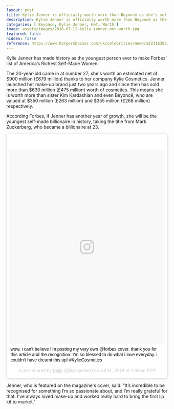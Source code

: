 ```yaml
---
layout: post
title: Kylie Jenner is officially worth more than Beyoncé as she's set to become the youngest ever billionaire
description: Kylie Jenner is officially worth more than Beyoncé as the youngest ever billionaire
categories: [ Beyonce, Kylie Jenner, Net, Worth ]
image: assets/images/2018-07-12-kylie-jenner-net-worth.jpg
featured: false
hidden: false
reference: https://www.harpersbazaar.com/uk/celebrities/news/a22116383/kylie-jenner-youngest-ever-billionaire/
---
```

Kylie Jenner has made history as the youngest person ever to make Forbes' list of America’s Richest Self-Made Women.

The 20-year-old came in at number 27; she's worth an estimated net of $900 million (£679 million) thanks to her company Kylie Cosmetics. Jenner launched her make-up brand just two years ago and since then has sold more than $630 million (£475 million) worth of cosmetics. This means she is worth more than sister Kim Kardashian and even Beyoncé, who are valued at $350 million (£263 million) and $355 million (£268 million) respectively.

According Forbes, if Jenner has another year of growth, she will be the youngest self-made billionaire in history, taking the title from Mark Zuckerberg, who became a billionaire at 23.

<blockquote class="instagram-media" data-instgrm-captioned data-instgrm-permalink="https://www.instagram.com/p/BlGA0VgAqBp/" data-instgrm-version="8" style=" background:#FFF; border:0; border-radius:3px; box-shadow:0 0 1px 0 rgba(0,0,0,0.5),0 1px 10px 0 rgba(0,0,0,0.15); margin: 1px; max-width:658px; padding:0; width:99.375%; width:-webkit-calc(100% - 2px); width:calc(100% - 2px);"><div style="padding:8px;"> <div style=" background:#F8F8F8; line-height:0; margin-top:40px; padding:62.5% 0; text-align:center; width:100%;"> <div style=" background:url(data:image/png;base64,iVBORw0KGgoAAAANSUhEUgAAACwAAAAsCAMAAAApWqozAAAABGdBTUEAALGPC/xhBQAAAAFzUkdCAK7OHOkAAAAMUExURczMzPf399fX1+bm5mzY9AMAAADiSURBVDjLvZXbEsMgCES5/P8/t9FuRVCRmU73JWlzosgSIIZURCjo/ad+EQJJB4Hv8BFt+IDpQoCx1wjOSBFhh2XssxEIYn3ulI/6MNReE07UIWJEv8UEOWDS88LY97kqyTliJKKtuYBbruAyVh5wOHiXmpi5we58Ek028czwyuQdLKPG1Bkb4NnM+VeAnfHqn1k4+GPT6uGQcvu2h2OVuIf/gWUFyy8OWEpdyZSa3aVCqpVoVvzZZ2VTnn2wU8qzVjDDetO90GSy9mVLqtgYSy231MxrY6I2gGqjrTY0L8fxCxfCBbhWrsYYAAAAAElFTkSuQmCC); display:block; height:44px; margin:0 auto -44px; position:relative; top:-22px; width:44px;"></div></div> <p style=" margin:8px 0 0 0; padding:0 4px;"> <a href="https://www.instagram.com/p/BlGA0VgAqBp/" style=" color:#000; font-family:Arial,sans-serif; font-size:14px; font-style:normal; font-weight:normal; line-height:17px; text-decoration:none; word-wrap:break-word;" target="_blank">wow. i can’t believe I’m posting my very own @forbes cover. thank you for this article and the recognition. I’m so blessed to do what i love everyday. i couldn’t have dreamt this up! #KylieCosmetics</a></p> <p style=" color:#c9c8cd; font-family:Arial,sans-serif; font-size:14px; line-height:17px; margin-bottom:0; margin-top:8px; overflow:hidden; padding:8px 0 7px; text-align:center; text-overflow:ellipsis; white-space:nowrap;">A post shared by <a href="https://www.instagram.com/kyliejenner/" style=" color:#c9c8cd; font-family:Arial,sans-serif; font-size:14px; font-style:normal; font-weight:normal; line-height:17px;" target="_blank"> Kylie</a> (@kyliejenner) on <time style=" font-family:Arial,sans-serif; font-size:14px; line-height:17px;" datetime="2018-07-11T14:00:25+00:00">Jul 11, 2018 at 7:00am PDT</time></p></div></blockquote> <script async defer src="//www.instagram.com/embed.js"></script>

Jenner, who is featured on the magazine's cover, said: “It’s incredible to be recognised for something I’m so passionate about, and I’m really grateful for that. I’ve always loved make-up and worked really hard to bring the first lip kit to market."
